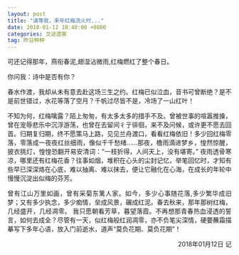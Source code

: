 ```yaml
---
layout: post
title: "请等我，来年红梅流火时..."
date: 2018-01-12 18:40:00 +0800
categories: 文途遗客
tag: 昨日种种
---
```

  <p align="justify">可还记得那年，燕衔春泥,翅湿沾微雨,红梅燃红了整个春日。</p>
  <p align="justify">你问我：诗中是否有你？</p>
  <p align="justify">春水作渡，我却从未有意去赴这场三生之约。红梅已似泣血，音书可曾断绝？是不是前世错过，水花等落了空月？千帆过尽皆不是，冷场了一山红叶！</p>

  <p align="justify">不知为何，红梅噙露？陌上匆匆，有太多太多的措手不及。曾被世事的喧嚣推搡，曾在宠辱悲乐中沉浮游荡，也曾在去留间彳亍徘徊，来不及问候，或许更不愿去回首。归期复归期，终不愿策马上路，见见兰舟渡口，看看红梅依旧！多少回红梅零落，零落成一夜夜红丝细雨，像似千千愁绪……那夜，檐雨滴进梦乡，惶然惊醒，披衣挑灯，惶惶恐翻开易安清词：”一枝折得，人间天上，没有堪寄。” 夜雨透骨寒凉，哪里还有红梅花香？往事如烟，堆积在心头的尘封记忆，举笔回忆时，才知有些早已深深烙在心底，难以抽离、难以抹去，便让它融化在心海，在成长的年轮中慢慢沉淀出似梅的芬芳。</p>

  <p align="justify">曾有江山万里如画，曾有采菊东篱人家。如今，多少心事随花落,多少繁华成旧梦；又有多少执念，多少痴情，垒成风景，碾成红泥。春去秋来，那年那树红梅，几经盛开，几经凋零。 我只愿朝看芳草，暮望落霞。不再想那青春热血浸透的誓言，如何去成全？尽管有一天，似红梅般红润凋零，亦不负笔尖深情，硬要蘸霜描摹写下多年心语，放入门前逝水，道声“莫负花期、莫负花期”！</p>

<p align="right">2018年01月12日 记</p>
